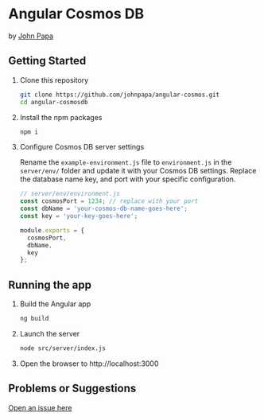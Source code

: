 # Angular Cosmos DB

by [John Papa](http://twitter.com/john_papa)

## Getting Started

1. Clone this repository

    ```bash
    git clone https://github.com/johnpapa/angular-cosmos.git
    cd angular-cosmosdb
    ```

1. Install the npm packages

    ```bash
    npm i
    ```

1. Configure Cosmos DB server settings

    Rename the `example-environment.js` file to `environment.js` in the `server/env/` folder and update it with your Cosmos DB settings. Replace the database name key, and port with your specific configuration.

    ```javascript
    // server/env/environment.js
    const cosmosPort = 1234; // replace with your port
    const dbName = 'your-cosmos-db-name-goes-here';
    const key = 'your-key-goes-here';
    
    module.exports = {
      cosmosPort,
      dbName,
      key
    };
    ```

## Running the app

1. Build the Angular app

    ```bash
    ng build
    ```

1. Launch the server

    ```bash
    node src/server/index.js
    ```

1. Open the browser to http://localhost:3000

## Problems or Suggestions

[Open an issue here](https://github.com/johnpapa/angular-cosmos/issues)
